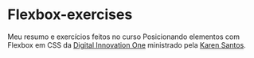 # Flexbox-exercises

Meu resumo e exercícios feitos no curso Posicionando elementos com Flexbox em CSS da [Digital Innovation One](https://digitalinnovation.one/sign-up?ref=86616AI8H3) ministrado pela [Karen Santos](https://www.linkedin.com/in/karenasantos/).
